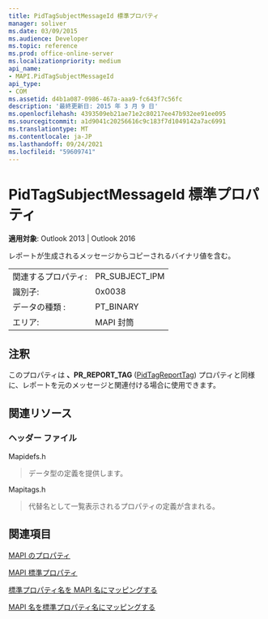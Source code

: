 ```yaml
---
title: PidTagSubjectMessageId 標準プロパティ
manager: soliver
ms.date: 03/09/2015
ms.audience: Developer
ms.topic: reference
ms.prod: office-online-server
ms.localizationpriority: medium
api_name:
- MAPI.PidTagSubjectMessageId
api_type:
- COM
ms.assetid: d4b1a087-0986-467a-aaa9-fc643f7c56fc
description: '最終更新日: 2015 年 3 月 9 日'
ms.openlocfilehash: 4393509eb21ae71e2c80217ee47b932ee91ee095
ms.sourcegitcommit: a1d9041c20256616c9c183f7d1049142a7ac6991
ms.translationtype: MT
ms.contentlocale: ja-JP
ms.lasthandoff: 09/24/2021
ms.locfileid: "59609741"
---
```

# <a name="pidtagsubjectmessageid-canonical-property"></a>PidTagSubjectMessageId 標準プロパティ

  
  
**適用対象**: Outlook 2013 | Outlook 2016 
  
レポートが生成されるメッセージからコピーされるバイナリ値を含む。 
  
|||
|:-----|:-----|
|関連するプロパティ:  <br/> |PR_SUBJECT_IPM  <br/> |
|識別子:  <br/> |0x0038  <br/> |
|データの種類 :   <br/> |PT_BINARY  <br/> |
|エリア:  <br/> |MAPI 封筒  <br/> |
   
## <a name="remarks"></a>注釈

このプロパティは **、PR_REPORT_TAG** ([PidTagReportTag](pidtagreporttag-canonical-property.md)) プロパティと同様に、レポートを元のメッセージと関連付ける場合に使用できます。 
  
## <a name="related-resources"></a>関連リソース

### <a name="header-files"></a>ヘッダー ファイル

Mapidefs.h
  
> データ型の定義を提供します。
    
Mapitags.h
  
> 代替名として一覧表示されるプロパティの定義が含まれる。
    
## <a name="see-also"></a>関連項目



[MAPI のプロパティ](mapi-properties.md)
  
[MAPI 標準プロパティ](mapi-canonical-properties.md)
  
[標準プロパティ名を MAPI 名にマッピングする](mapping-canonical-property-names-to-mapi-names.md)
  
[MAPI 名を標準プロパティ名にマッピングする](mapping-mapi-names-to-canonical-property-names.md)

